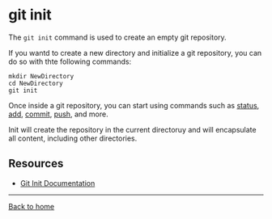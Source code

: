 # git init

The `git init` command is used to create an empty git repository. 

If you wantd to create a new directory and initialize a git repository, you can do so with thte following commands:
```
mkdir NewDirectory
cd NewDirectory
git init
```

Once inside a git repository, you can start using commands such as 
[status](./Status.md),
[add](./Add.md),
[commit](./Commit.md),
[push](./Push.md),
and more. 

Init will create the repository in the current directoruy and will encapsulate all content, including other directories. 

## Resources

- [Git Init Documentation](https://git-scm.com/docs/git-init)

---

[Back to home](../README.md)



